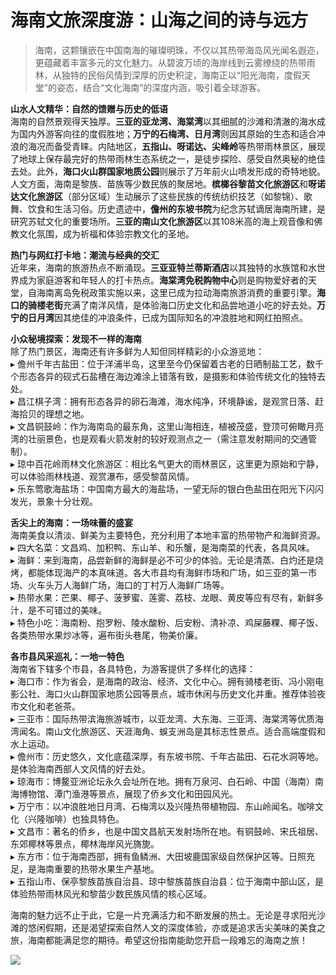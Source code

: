 # 海南文旅深度游：山海之间的诗与远方  

> 海南，这颗镶嵌在中国南海的璀璨明珠，不仅以其热带海岛风光闻名遐迩，更蕴藏着丰富多元的文化魅力。从碧波万顷的海岸线到云雾缭绕的热带雨林，从独特的民俗风情到深厚的历史积淀，海南正以“阳光海南，度假天堂”的姿态，结合“文化海南”的深度内涵，吸引着全球游客。  

**山水人文精华：自然的馈赠与历史的低语**  
海南的自然景观得天独厚。**三亚的亚龙湾、海棠湾**以其细腻的沙滩和清澈的海水成为国内外游客向往的度假胜地；**万宁的石梅湾、日月湾**则因其原始的生态和适合冲浪的海况而备受青睐。内陆地区，**五指山、呀诺达、尖峰岭**等热带雨林景区，展现了地球上保存最完好的热带雨林生态系统之一，是徒步探险、感受自然奥秘的绝佳去处。此外，**海口火山群国家地质公园**则展示了万年前火山喷发形成的奇特地貌。  
人文方面，海南是黎族、苗族等少数民族的聚居地。**槟榔谷黎苗文化旅游区**和**呀诺达文化旅游区**（部分区域）生动展示了这些民族的传统纺织技艺（如黎锦）、歌舞、饮食和生活习俗。历史遗迹中，**儋州的东坡书院**为纪念苏轼谪居海南所建，是研究苏轼文化的重要场所。**三亚的南山文化旅游区**以其108米高的海上观音像和佛教文化氛围，成为祈福和体验宗教文化的圣地。  

**热门与网红打卡地：潮流与经典的交汇**  
近年来，海南的旅游热点不断涌现。**三亚亚特兰蒂斯酒店**以其独特的水族馆和水世界成为家庭游客和年轻人的打卡热点。**海棠湾免税购物中心**则是购物爱好者的天堂，自海南离岛免税政策实施以来，这里已成为拉动海南旅游消费的重要引擎。**海口的骑楼老街**充满了南洋风情，是体验海口历史文化和品尝地道小吃的好去处。**万宁的日月湾**因其绝佳的冲浪条件，已成为国际知名的冲浪胜地和网红拍照点。  

**小众秘境探索：发现不一样的海南**  
除了热门景区，海南还有许多鲜为人知但同样精彩的小众游览地：  
▸ 儋州千年古盐田：位于洋浦半岛，这里至今仍保留着古老的日晒制盐工艺，数千个形态各异的砚式石盐槽在海边滩涂上错落有致，是摄影和体验传统文化的独特去处。  
▸ 昌江棋子湾：拥有形态各异的卵石海滩，海水纯净，环境静谧，是观赏日落、赶海拾贝的理想之地。  
▸ 文昌铜鼓岭：作为海南岛的最东角，这里山海相连，植被茂盛，登顶可俯瞰月亮湾的壮丽景色，也是观看火箭发射的较好观测点之一（需注意发射期间的交通管制）。  
▸ 琼中百花岭雨林文化旅游区：相比名气更大的雨林景区，这里更为原始和宁静，可以体验雨林栈道、观赏瀑布，感受黎苗风情。  
▸ 乐东莺歌海盐场：中国南方最大的海盐场，一望无际的银白色盐田在阳光下闪闪发光，景象十分壮观。  

**舌尖上的海南：一场味蕾的盛宴**  
海南美食以清淡、鲜美为主要特色，充分利用了本地丰富的热带物产和海鲜资源。  
▸ 四大名菜：文昌鸡、加积鸭、东山羊、和乐蟹，是海南菜的代表，各具风味。  
▸ 海鲜：来到海南，品尝新鲜的海鲜是必不可少的体验。无论是清蒸、白灼还是烧烤，都能体现海产的本真味道。各大市县均有海鲜市场和广场，如三亚的第一市场、火车头万人海鲜广场，海口的丁村万人海鲜广场等。  
▸ 热带水果：芒果、椰子、菠萝蜜、莲雾、荔枝、龙眼、黄皮等应有尽有，新鲜多汁，是不可错过的美味。  
▸ 特色小吃：海南粉、抱罗粉、陵水酸粉、后安粉、清补凉、鸡屎藤粿、椰子饭、各类热带水果炒冰等，遍布街头巷尾，物美价廉。  

**各市县风采巡礼：一地一特色**  
海南省下辖多个市县，各具特色，为游客提供了多样化的选择：  
▸ 海口市：作为省会，是海南的政治、经济、文化中心。拥有骑楼老街、冯小刚电影公社、海口火山群国家地质公园等景点，城市休闲与历史文化并重。推荐体验夜市文化和老爸茶。  
▸ 三亚市：国际热带滨海旅游城市，以亚龙湾、大东海、三亚湾、海棠湾等优质海湾闻名。南山文化旅游区、天涯海角、蜈支洲岛是其标志性景点。适合高端度假和水上运动。  
▸ 儋州市：历史悠久，文化底蕴深厚，有东坡书院、千年古盐田、石花水洞等地。是体验海南西部人文风情的好去处。  
▸ 琼海市：博鳌亚洲论坛永久会址所在地。拥有万泉河、白石岭、中国（海南）南海博物馆、潭门渔港等景点，展现了侨乡文化和田园风光。  
▸ 万宁市：以冲浪胜地日月湾、石梅湾以及兴隆热带植物园、东山岭闻名。咖啡文化（兴隆咖啡）也独具特色。  
▸ 文昌市：著名的侨乡，也是中国文昌航天发射场所在地。有铜鼓岭、宋氏祖居、东郊椰林等景点，椰林海岸风光旖旎。  
▸ 东方市：位于海南西部，拥有鱼鳞洲、大田坡鹿国家级自然保护区等。日照充足，是海南重要的热带水果生产基地。  
▸ 五指山市、保亭黎族苗族自治县、琼中黎族苗族自治县：位于海南中部山区，是体验热带雨林风光和黎苗少数民族风情的核心区域。  

海南的魅力远不止于此，它是一片充满活力和不断发展的热土。无论是寻求阳光沙滩的悠闲假期，还是渴望探索自然人文的深度体验，亦或是追求舌尖美味的美食之旅，海南都能满足您的期待。希望这份指南能助您开启一段难忘的海南之旅！  

![](https://s1.imagehub.cc/images/2025/06/25/bd7e9ad9592ec2e6f632a94144de2929.jpg)  
